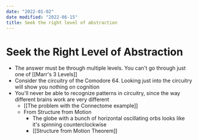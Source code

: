 ```yaml
---
date: "2022-01-02"
date modified: "2022-06-15"
title: Seek the right level of abstraction
---
```


# Seek the Right Level of Abstraction
- The answer must be through multiple levels. You can't go through just one of [[Marr's 3 Levels]]
- Consider the circuitry of the Comodore 64. Looking just into the circuitry will show you nothing on cognition
- You'll never be able to recognize patterns in circuitry, since the way different brains work are very different
  - [[The problem with the Connectome example]]
  - From Structure from Motion
	- The globe with a bunch of horizontal oscillating orbs looks like it's spinning counterclockwise
	- [[Structure from Motion Theorem]]
